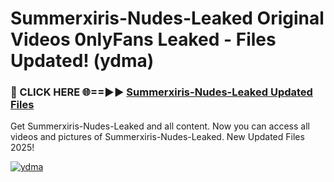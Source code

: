 # Summerxiris-Nudes-Leaked Original Videos 0nlyFans Leaked - Files Updated! (ydma)

<h3>🔴 CLICK HERE 🌐==►► <a href="https://tinyurl.com/4mcuefdz" rel="nofollow">Summerxiris-Nudes-Leaked Updated Files</a></h3>

Get Summerxiris-Nudes-Leaked and all content. Now you can access all videos and pictures of Summerxiris-Nudes-Leaked. New Updated Files 2025!

[![ydma](https://i.imgur.com/StAQSOY.gif)](https://tinyurl.com/4mcuefdz)
